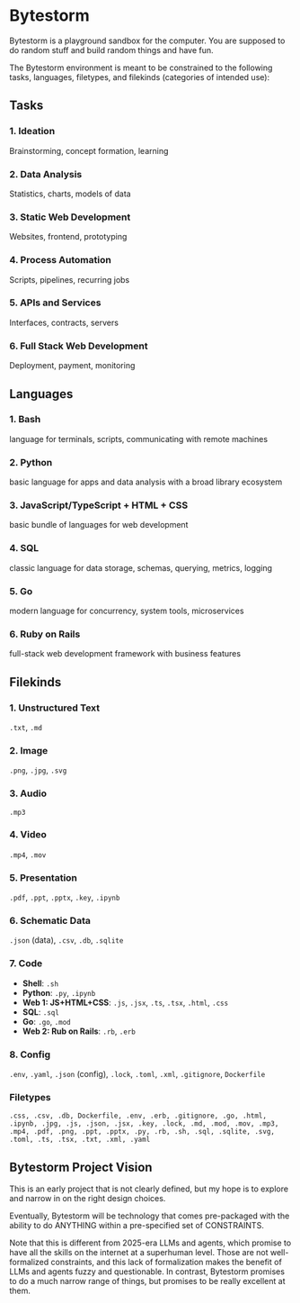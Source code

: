 # Bytestorm

Bytestorm is a playground sandbox for the computer. You are supposed to do random stuff and build random things and have fun.

The Bytestorm environment is meant to be constrained to the following tasks, languages, filetypes, and filekinds (categories of intended use):

## Tasks

### 1. **Ideation** 
Brainstorming, concept formation, learning
### 2. **Data Analysis**
Statistics, charts, models of data
### 3. **Static Web Development**
Websites, frontend, prototyping
### 4. **Process Automation**
Scripts, pipelines, recurring jobs
### 5. **APIs and Services**
Interfaces, contracts, servers
### 6. **Full Stack Web Development**
Deployment, payment, monitoring

## Languages

### 1. **Bash**
language for terminals, scripts, communicating with remote machines
### 2. **Python**
basic language for apps and data analysis with a broad library ecosystem
### 3. **JavaScript/TypeScript + HTML + CSS**
basic bundle of languages for web development
### 4. **SQL**
classic language for data storage, schemas, querying, metrics, logging
### 5. **Go**
modern language for concurrency, system tools, microservices
### 6. **Ruby on Rails**
full-stack web development framework with business features

## Filekinds

### 1. Unstructured Text
`.txt`, `.md`

### 2. Image
`.png`, `.jpg`, `.svg`

### 3. Audio
`.mp3`

### 4. Video
`.mp4`, `.mov`

### 5. Presentation
`.pdf`, `.ppt`, `.pptx`, `.key`, `.ipynb`

### 6. Schematic Data
`.json` (data), `.csv`, `.db`, `.sqlite`

### 7. Code
- **Shell**: `.sh`
- **Python**: `.py`, `.ipynb`
- **Web 1: JS+HTML+CSS**: `.js`, `.jsx`, `.ts`, `.tsx`, `.html`, `.css`
- **SQL**: `.sql`
- **Go**: `.go`, `.mod`
- **Web 2: Rub on Rails**: `.rb`, `.erb`

### 8. Config
`.env`, `.yaml`, `.json` (config), `.lock`, `.toml`, `.xml`, `.gitignore`, `Dockerfile`

### Filetypes

```
.css, .csv, .db, Dockerfile, .env, .erb, .gitignore, .go, .html, .ipynb, .jpg, .js, .json, .jsx, .key, .lock, .md, .mod, .mov, .mp3, .mp4, .pdf, .png, .ppt, .pptx, .py, .rb, .sh, .sql, .sqlite, .svg, .toml, .ts, .tsx, .txt, .xml, .yaml
```

## Bytestorm Project Vision

This is an early project that is not clearly defined, but my hope is to explore and narrow in on the right design choices.

Eventually, Bytestorm will be technology that comes pre-packaged with the ability to do ANYTHING within a pre-specified set of CONSTRAINTS. 

Note that this is different from 2025-era LLMs and agents, which promise to have all the skills on the internet at a superhuman level. Those are not well-formalized constraints, and this lack of formalization makes the benefit of LLMs and agents fuzzy and questionable. In contrast, Bytestorm promises to do a much narrow range of things, but promises to be really excellent at them.
